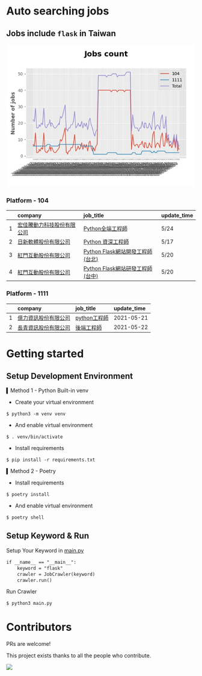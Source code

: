 # Auto searching jobs

## Jobs include `flask` in Taiwan 

 ![image](./doc/plot_img.jpg)


### Platform - 104


|    | company                                                                           | job_title                                                                                | update_time   |
|---:|:----------------------------------------------------------------------------------|:-----------------------------------------------------------------------------------------|:--------------|
|  1 | [宏佳騰動力科技股份有限公司](https://www.104.com.tw/company/111bwt14?jobsource=2018indexpoc)   | [Python全端工程師](https://www.104.com.tw/job/6s9aa?jobsource=2018indexpoc)                   | 5/24          |
|  2 | [日新軟體股份有限公司](https://www.104.com.tw/company/oi77qwg?jobsource=jolist_c_relevance) | [Python 資深工程師](https://www.104.com.tw/job/6yfn5?jobsource=jolist_c_relevance)            | 5/17          |
|  3 | [紅門互動股份有限公司](https://www.104.com.tw/company/oh4m67k?jobsource=jolist_c_relevance) | [Python Flask網站開發工程師(台北)](https://www.104.com.tw/job/6xtfl?jobsource=jolist_c_relevance) | 5/20          |
|  4 | [紅門互動股份有限公司](https://www.104.com.tw/company/oh4m67k?jobsource=jolist_c_relevance) | [Python Flask網站研發工程師(台中)](https://www.104.com.tw/job/6kf9h?jobsource=jolist_c_relevance) | 5/20          |

### Platform - 1111


|    | company                                              | job_title                                          | update_time   |
|---:|:-----------------------------------------------------|:---------------------------------------------------|:--------------|
|  1 | [億力資訊股份有限公司](https://www.1111.com.tw/corp/54937860/) | [python工程師](https://www.1111.com.tw/job/97374762/) | 2021-05-21    |
|  2 | [長青資訊股份有限公司](https://www.1111.com.tw/corp/71694811/) | [後端工程師](https://www.1111.com.tw/job/85012186/)     | 2021-05-22    |



# Getting started
## Setup Development Environment
▍Method 1 - Python Built-in venv

- Create your virtual environment
```
$ python3 -m venv venv
```
- And enable virtual environment
```
$ . venv/bin/activate
```
- Install requirements
```
$ pip install -r requirements.txt 
```

▍Method 2 - Poetry
- Install requirements
```
$ poetry install
```
- And enable virtual environment
```
$ poetry shell
```

## Setup Keyword & Run

Setup Your Keyword in [main.py](./main.py#L88)
```
if __name__ == "__main__":
    keyword = "flask"
    crawler = JobCrawler(keyword)
    crawler.run()
```

Run Crawler
```
$ python3 main.py
```

# Contributors
PRs are welcome!

This project exists thanks to all the people who contribute.

<a href="https://github.com/hsuanchi/auto-search-flask-job/graphs/contributors">
  <img src="https://contrib.rocks/image?repo=hsuanchi/auto-search-flask-job"/>
</a>
